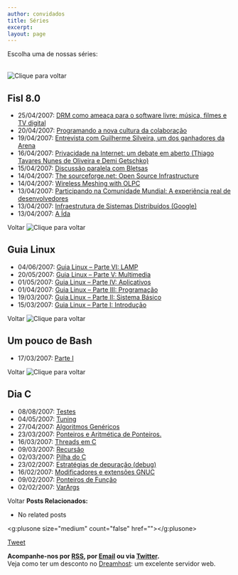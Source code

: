 ```yaml
---
author: convidados
title: Séries
excerpt:
layout: page
---
```

 

Escolha uma de nossas séries:



</p> <table align="center" border=0 width="100%"> 
</table> 
</center></div> 

![Clique para voltar][1]  
## **Fisl 8.0**

*   25/04/2007: [DRM como ameaça para o software livre: música, filmes e TV digital][4]
*   20/04/2007: [Programando a nova cultura da colaboração][5]
*   19/04/2007: [Entrevista com Guilherme Silveira, um dos ganhadores da Arena][6]
*   16/04/2007: [Privacidade na Internet: um debate em aberto (Thiago Tavares Nunes de Oliveira e Demi Getschko)][7]
*   15/04/2007: [Discussão paralela com Bletsas][8]
*   14/04/2007: [The sourceforge.net: Open Source Infrastructure][9]
*   14/04/2007: [Wireless Meshing with OLPC][10]
*   13/04/2007: [Participando na Comunidade Mundial: A experiência real de desenvolvedores][11]
*   13/04/2007: [Infraestrutura de Sistemas Distribuídos (Google)][12]
*   13/04/2007: [A Ída][13]

Voltar </div> ![Clique para voltar][14]  
## **Guia Linux**

*   04/06/2007: [Guia Linux – Parte VI: LAMP][15]
*   20/05/2007: [Guia Linux – Parte V: Multimedia][16]
*   01/05/2007: [Guia Linux – Parte IV: Aplicativos][17]
*   01/04/2007: [Guia Linux – Parte III: Programação][18]
*   19/03/2007: [Guia Linux – Parte II: Sistema Básico][19]
*   15/03/2007: [Guia Linux – Parte I: Introdução][20]

Voltar </div> ![Clique para voltar][3]  
## **Um pouco de Bash**

*   17/03/2007: [Parte I][21]

Voltar </div> ![Clique para voltar][2]  
## **Dia C**

*   08/08/2007: [Testes][22]
*   04/05/2007: [Tuning][23]
*   27/04/2007: [Algoritmos Genéricos][24]
*   23/03/2007: [Ponteiros e Aritmética de Ponteiros.][25]
*   16/03/2007: [Threads em C][26]
*   09/03/2007: [Recursão][27]
*   02/03/2007: [Pilha do C][28]
*   23/02/2007: [Estratégias de depuração (debug)][29]
*   16/02/2007: [Modificadores e extensões GNUC][30]
*   09/02/2007: [Ponteiros de Função][31]
*   02/02/2007: [VarArgs][32]

Voltar </div> 
**Posts Relacionados:** 
*   No related posts

<g:plusone size="medium" count="false" href=""></g:plusone> 

[Tweet][33] 





**Acompanhe-nos por [ RSS][34], por [Email][35] ou via [Twitter][36].**  
Veja como ter um desconto no [Dreamhost][37]: um excelente servidor web.

 [1]: http://www.vidageek.net/wp-content/public_html/fisl.jpeg
 [2]: http://www.vidageek.net/wp-content/public_html/diac.png
 [3]: http://www.vidageek.net/wp-content/public_html/Bash.png
 [4]: http://vidageek.net/2007/04/25/fisl80-drm-como-ameaca-para-o-software-livre-musica-filmes-e-tv-digital/
 [5]: http://vidageek.net/2007/04/20/fisl-80-programando-a-nova-cultura-da-colaboracao/
 [6]: http://vidageek.net/2007/04/19/fisl-80-entrevista-com-guilherme-silveira-um-dos-ganhadores-da-arena/
 [7]: http://vidageek.net/2007/04/16/fisl-80-privacidade-na-internet-um-debate-em-aberto-thiago-tavares-nunes-de-oliveira-e-demi-getschko/
 [8]: http://vidageek.net/2007/04/15/fisl-80-discussao-paralela-com-bletsas/
 [9]: http://vidageek.net/2007/04/14/fisl-80-the-sourceforgenet-open-source-infrastructure/
 [10]: http://vidageek.net/2007/04/14/fisl-80-wireless-meshing-with-olpc/
 [11]: http://vidageek.net/2007/04/13/fisl-80-participando-na-comunidade-mundial-a-experiencia-real-de-desenvolvedores/
 [12]: http://vidageek.net/2007/04/13/fisl-80-infraestrutura-de-sistemas-distribuidos-google/
 [13]: http://vidageek.net/2007/04/13/fisl-80-a-ida/
 [14]: http://www.vidageek.net/wp-content/public_html/gentoo-tux.png
 [15]: http://www.vidageek.net/2007/06/04/guia-linux-parte-vi-lamp-apache-mysql-php/
 [16]: http://www.vidageek.net/2007/05/20/guia-linux-v-multimedia/
 [17]: http://vidageek.net/2007/05/01/guia-linux-parte-iv-aplicativos/
 [18]: http://vidageek.net/2007/04/01/guia-linux-parte-iii-programacao/
 [19]: http://vidageek.net/2007/03/19/guia-linux-parte-ii-sistema-basico/
 [20]: http://vidageek.net/2007/03/15/guia-linux-parte-i-introducao/
 [21]: http://vidageek.net/2007/03/17/um-pouco-de-bash-parte-i/
 [22]: http://vidageek.net/2007/08/08/dia-c-usando-testes-para-o-desenvolvimento/
 [23]: http://vidageek.net/2007/05/04/dia-c-tunning/
 [24]: http://vidageek.net/2007/04/27/dia-c-algoritmos-genericos/
 [25]: http://vidageek.net/2007/03/23/dia-c-ponteiros-e-aritmetica-de-ponteiros/
 [26]: http://vidageek.net/2007/03/16/dia-c-threads-em-c/
 [27]: http://vidageek.net/2007/03/09/recursao/
 [28]: http://vidageek.net/2007/03/02/dia-c-pilha-do-c/
 [29]: http://vidageek.net/2007/02/23/estrategias-de-depuracao-debug/
 [30]: http://vidageek.net/2007/02/16/dia-c-modificadores-e-extensoes-gnuc/
 [31]: http://vidageek.net/2007/02/09/ponteiros-de-funcao/
 [32]: http://vidageek.net/2007/02/02/dia-c-varargs/
 [33]: https://twitter.com/share
 [34]: http://feeds.feedburner.com/VidaGeek
 [35]: http://feedburner.google.com/fb/a/mailverify?uri=VidaGeek&loc=pt_BR
 [36]: http://twitter.com/blogvidageek
 [37]: http://vidageek.net/dreamhost/